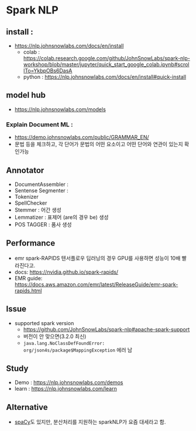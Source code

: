 # Spark NLP

## install : 
- https://nlp.johnsnowlabs.com/docs/en/install
  - colab : https://colab.research.google.com/github/JohnSnowLabs/spark-nlp-workshop/blob/master/jupyter/quick_start_google_colab.ipynb#scrollTo=YkbpOBs6DasA
  - python : https://nlp.johnsnowlabs.com/docs/en/install#quick-install

## model hub 
- https://nlp.johnsnowlabs.com/models

### Explain Document ML : 
- https://demo.johnsnowlabs.com/public/GRAMMAR_EN/
- 문법 등을 체크하고, 각 단어가 문법의 어떤 요소이고 어떤 단어와 연관이 있는지 확인가능

## Annotator
- DocumentAssembler :
- Sentense Segmenter :
- Tokenizer
- SpellChecker
- Stemmer : 어간 생성
- Lemmatizer : 표제어 (are의 경우 be) 생성
- POS TAGGER : 품사 생성

## Performance
- emr spark-RAPIDS 텐서플로우 딥러닝의 경우 GPU를 사용하면 성능이 10배 빨라진다고.
- docs: https://nvidia.github.io/spark-rapids/
- EMR guide: https://docs.aws.amazon.com/emr/latest/ReleaseGuide/emr-spark-rapids.html


## Issue
- supported spark version
  - https://github.com/JohnSnowLabs/spark-nlp#apache-spark-support
  - 버전이 안 맞으면(3.2.0 최신) 
  - `java.lang.NoClassDefFoundError: org/json4s/package$MappingException` 에러 남

## Study
- Demo : https://nlp.johnsnowlabs.com/demos
- learn : https://nlp.johnsnowlabs.com/learn


## Alternative
- [spaCy](https://spacy.io/)도 있지만, 분산처리를 지원하는 sparkNLP가 요즘 대세라고 함.
